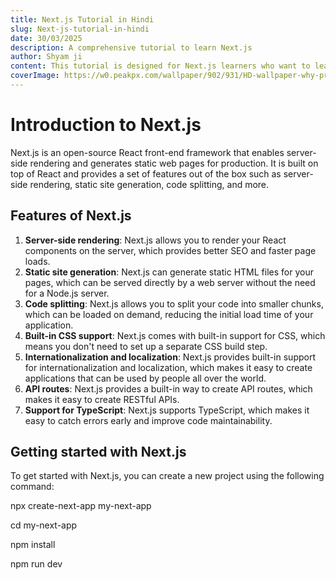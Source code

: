 ```yaml
---
title: Next.js Tutorial in Hindi
slug: Next-js-tutorial-in-hindi
date: 30/03/2025
description: A comprehensive tutorial to learn Next.js
author: Shyam ji
content: This tutorial is designed for Next.js learners who want to learn from scratch
coverImage: https://w0.peakpx.com/wallpaper/902/931/HD-wallpaper-why-project-managers-need-business-analysts-for-project-success-business-analysis.jpg
---
```


# Introduction to Next.js

Next.js is an open-source React front-end framework that enables server-side rendering and generates static web pages for production. It is built on top of React and provides a set of features out of the box such as server-side rendering, static site generation, code splitting, and more.

## Features of Next.js

1. **Server-side rendering**: Next.js allows you to render your React components on the server, which provides better SEO and faster page loads.
2. **Static site generation**: Next.js can generate static HTML files for your pages, which can be served directly by a web server without the need for a Node.js server.
3. **Code splitting**: Next.js allows you to split your code into smaller chunks, which can be loaded on demand, reducing the initial load time of your application.
4. **Built-in CSS support**: Next.js comes with built-in support for CSS, which means you don't need to set up a separate CSS build step.
5. **Internationalization and localization**: Next.js provides built-in support for internationalization and localization, which makes it easy to create applications that can be used by people all over the world.
6. **API routes**: Next.js provides a built-in way to create API routes, which makes it easy to create RESTful APIs.
7. **Support for TypeScript**: Next.js supports TypeScript, which makes it easy to catch errors early and improve code maintainability.

## Getting started with Next.js

To get started with Next.js, you can create a new project using the following command:


npx create-next-app my-next-app

cd my-next-app

npm install

npm run dev